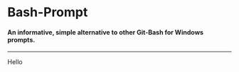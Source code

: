 # Bash-Prompt
#### An informative, simple alternative to other Git-Bash for Windows prompts.
***
Hello
